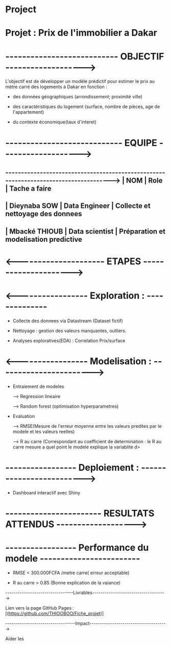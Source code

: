 # Project
# Projet : Prix de l'immobilier a Dakar

# ---------------------------     OBJECTIF    ------------------->

L'objectif est de développer un modèle prédictif pour estimer le prix au mètre carré des logements à Dakar en fonction :

- des données géographiques (arrondissement; proximité ville)

- des caractéristiques du logement (surface, nombre de pièces, age de l'appartement)

- du contexte économique(taux d'interet)


# ----------------------------       EQUIPE     ------------------->

------------------------------------------------------------------------------------->
|        NOM                   |        Role            |     Tache a faire
-------------------------------------------------------------------------------------- 
|  Dieynaba SOW                |      Data Engineer     | Collecte et nettoyage des donnees
---------------------------------------------------------------------------------------
|  Mbacké THIOUB               | Data scientist         | Préparation et modelisation predictive
---------------------------------------------------------------------------------------

# <---------------------       ETAPES     --------------------->

# <-----------------     Exploration :     --------------

- Collecte des donnees via Datastream (Dataset fictif)

- Nettoyage : gestion des valeurs manquantes, outliers.

- Analyses exploratives(EDA) : Correlation Prix/surface

# <-----------------    Modelisation :     ----------------------->

- Entraiement de modeles

  --> Regression lineaire

  --> Random forest (optimisation hyperparametres)

- Evaluation

  --> RMSE(Mesure de l'erreur moyenne entre les valeurs predites par le modele et les valeurs reelles)

  --> R au carre (Correspondant au coefficient de determination : le R au carre mesure a quel point le modele explique la variablite d>

# -----------------    Deploiement :   ------------------------->

- Dashboard interactif avec Shiny

# -----------------------   RESULTATS ATTENDUS  ------------------->

# ----------------- Performance du modele ------------------------

- RMSE < 300.000FCFA /metre carre( erreur acceptable)

- R au carre > 0.85 (Bonne explication de la vaiance)

---------------------------------Livrables------------------------------------>

Lien vers la page GitHub Pages :
[(https://github.com/THIOOBOO/Fiche_projet)]

----------------------------------Impact-------------------------------------->

Aider les 
